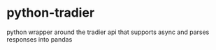 # python-tradier
python wrapper around the tradier api that supports async and parses responses into pandas
